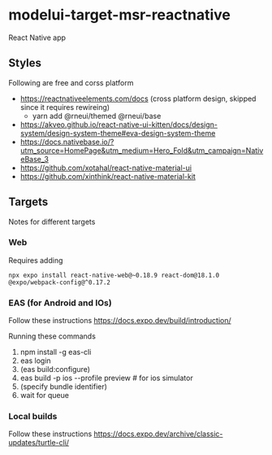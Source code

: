 # modelui-target-msr-reactnative
React Native app

## Styles
Following are free and corss platform
  - https://reactnativeelements.com/docs (cross platform design, skipped since it requires rewireing)
    - yarn add @rneui/themed @rneui/base
  - https://akveo.github.io/react-native-ui-kitten/docs/design-system/design-system-theme#eva-design-system-theme
  - https://docs.nativebase.io/?utm_source=HomePage&utm_medium=Hero_Fold&utm_campaign=NativeBase_3
  - https://github.com/xotahal/react-native-material-ui 
  - https://github.com/xinthink/react-native-material-kit
## Targets
Notes for different targets
### Web

Requires adding 

    npx expo install react-native-web@~0.18.9 react-dom@18.1.0 @expo/webpack-config@^0.17.2


### EAS (for Android and IOs)

Follow these instructions https://docs.expo.dev/build/introduction/

Running these commands
   1. npm install -g eas-cli
   2. eas login
   3. (eas build:configure)
   4. eas build -p ios --profile preview  # for ios simulator
   5. (specify bundle identifier)
   6. wait for queue


### Local builds

Follow these instructions https://docs.expo.dev/archive/classic-updates/turtle-cli/

